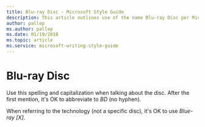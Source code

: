 ```yaml
---
title: Blu-ray Disc - Microsoft Style Guide
description: This article outlines use of the name Blu-ray Disc per Microsoft style guidelines.
author: pallep
ms.author: pallep
ms.date: 01/19/2018
ms.topic: article
ms.service: microsoft-writing-style-guide
---
```


# Blu-ray Disc

Use this spelling and capitalization when talking about the disc. After the first mention, it's OK to abbreviate to *BD* (no hyphen).

When referring to the technology (not a specific disc), it's OK to use *Blue-ray [X]*.
